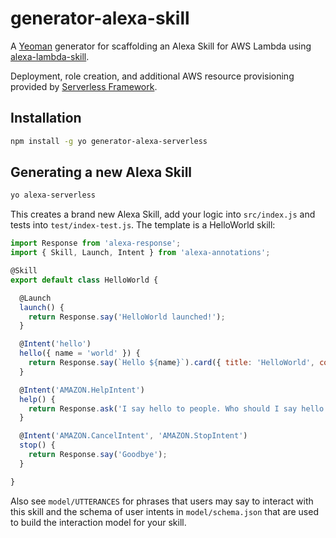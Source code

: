 # generator-alexa-skill


A [Yeoman](http://yeoman.io) generator for scaffolding an Alexa Skill for AWS Lambda using [alexa-lambda-skill](https://github.com/cameronhunter/alexa-lambda-skill).

Deployment, role creation, and additional AWS resource provisioning provided by [Serverless Framework](https://github.com/serverless/serverless).

## Installation

```bash
npm install -g yo generator-alexa-serverless
```

## Generating a new Alexa Skill

```bash
yo alexa-serverless
```

This creates a brand new Alexa Skill, add your logic into `src/index.js` and tests into `test/index-test.js`. The template is a HelloWorld skill:

```javascript
import Response from 'alexa-response';
import { Skill, Launch, Intent } from 'alexa-annotations';

@Skill
export default class HelloWorld {

  @Launch
  launch() {
    return Response.say('HelloWorld launched!');
  }

  @Intent('hello')
  hello({ name = 'world' }) {
    return Response.say(`Hello ${name}`).card({ title: 'HelloWorld', content: `Hello ${name}` });
  }

  @Intent('AMAZON.HelpIntent')
  help() {
    return Response.ask('I say hello to people. Who should I say hello to?').reprompt('Who should I say hello to?');
  }

  @Intent('AMAZON.CancelIntent', 'AMAZON.StopIntent')
  stop() {
    return Response.say('Goodbye');
  }

}
```

Also see `model/UTTERANCES` for phrases that users may say to interact with this skill and the schema of user intents in `model/schema.json` that are used to build the interaction model for your skill.
